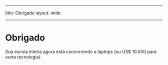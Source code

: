 * * *

title: Obrigado layout: wide

* * *

# Obrigado

Sua escola inteira agora está concorrendo a laptops (ou US$ 10.000 para outra tecnologia).